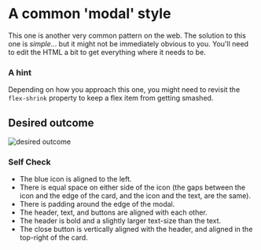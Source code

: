 # A common 'modal' style

This one is another very common pattern on the web. The solution to this one is _simple_... but it might not be immediately obvious to you. You'll need to edit the HTML a bit to get everything where it needs to be.

### A hint

Depending on how you approach this one, you might need to revisit the `flex-shrink` property to keep a flex item from getting smashed.

## Desired outcome

![desired outcome](./desired-outcome.png)

### Self Check

- The blue icon is aligned to the left. <!-- yes -->
- There is equal space on either side of the icon (the gaps between the icon and the edge of the card, and the icon and the text, are the same). <!-- yes -->
- There is padding around the edge of the modal. <!-- yes -->
- The header, text, and buttons are aligned with each other. <!-- yes -->
- The header is bold and a slightly larger text-size than the text. <!-- yes weight, font-size no -->
- The close button is vertically aligned with the header, and aligned in the top-right of the card. <!-- yes -->
